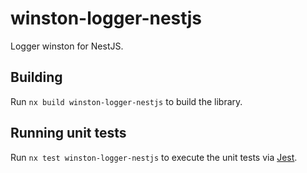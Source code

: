 # winston-logger-nestjs

Logger winston for NestJS.

## Building

Run `nx build winston-logger-nestjs` to build the library.

## Running unit tests

Run `nx test winston-logger-nestjs` to execute the unit tests via [Jest](https://jestjs.io).

